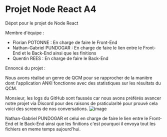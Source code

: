 # Projet Node React A4
Dépot pour le projet de Node React


Membre d'équipe :

  - Florian POTONNE : En charge de faire le Front-End
  - Nathan-Gabriel PUNDOGAR : En charge de faire le lien entre le Front-End et le Back-End ainsi que les finitions
  - Quentin REES : En charge de faire le Back-End

Ennoncé du projet :

Nous avons réalisé un genre de QCM pour se rapprocher de la manière dont l'application ANKI fonctionne avec des statistiques sur les résultats du QCM.

Monsieur, les logs du GitHub sont faussés car nous avons préférés avancer notre projet via Discord pour des raisons de praticularité pour prouvé cela voici des screens de nos conversations.
![image](https://github.com/Natgru06/Projet_Node_React_A4/assets/117108273/09527c99-ceac-446e-8107-a97e28cbf95b)

Nathan-Gabriel PUNDOGAR et celui en charge de faire le lien entre le Front-End et le Back-End ainsi que les finitions c'est pourquoi il envoya tout les fichiers en meme temps aujourd'hui.
